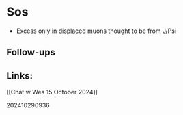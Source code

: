 
# Sos 
- Excess only in displaced muons thought to be from J/Psi




## Follow-ups


## Links: 

[[Chat w Wes 15 October 2024]]



202410290936
